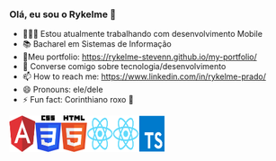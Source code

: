 ### Olá, eu sou o Rykelme 👋

- 👨🏻‍💻 Estou atualmente trabalhando com desenvolvimento Mobile
- 📚 Bacharel em Sistemas de Informação
- 🧾Meu portfolio: https://rykelme-stevenn.github.io/my-portfolio/
- 💬 Converse comigo sobre tecnologia/desenvolvimento
- 📫 How to reach me: https://www.linkedin.com/in/rykelme-prado/
- 😄 Pronouns: ele/dele
- ⚡ Fun fact: Corinthiano roxo 🦅

<div style="display: flex;">
    <img id="image-footer" src="./images/Angular.svg" style="width: 46px; height: auto;" alt="">
    <img id="image-footer" src="./images/CSS.svg" alt="" style="width: 46px; height: auto;">
    <img id="image-footer" src="./images/HTML.svg" alt="" style="width: 46px; height: auto;">
    <img id="image-footer" src="./images/React Native.svg" alt="" style="width: 46px; height: auto;">
    <img id="image-footer" src="./images/React.svg" alt="" style="width: 46px; height: auto;">
    <img id="image-footer" src="./images/Typescript.svg" alt="" style="width: 46px; height: auto;">
</div>